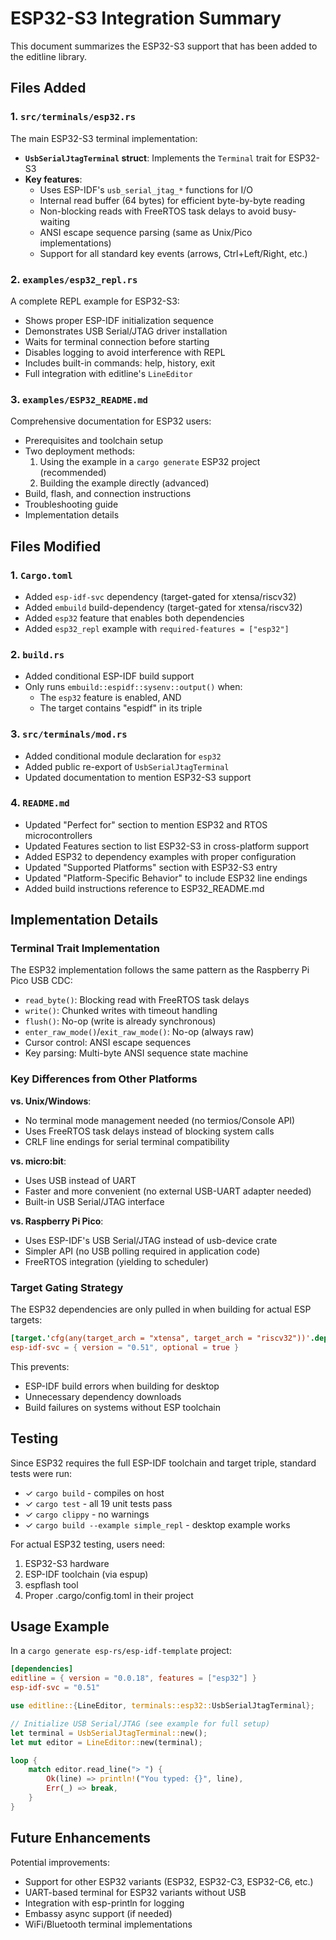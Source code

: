 # ESP32-S3 Integration Summary

This document summarizes the ESP32-S3 support that has been added to the editline library.

## Files Added

### 1. `src/terminals/esp32.rs`
The main ESP32-S3 terminal implementation:
- **`UsbSerialJtagTerminal` struct**: Implements the `Terminal` trait for ESP32-S3
- **Key features**:
  - Uses ESP-IDF's `usb_serial_jtag_*` functions for I/O
  - Internal read buffer (64 bytes) for efficient byte-by-byte reading
  - Non-blocking reads with FreeRTOS task delays to avoid busy-waiting
  - ANSI escape sequence parsing (same as Unix/Pico implementations)
  - Support for all standard key events (arrows, Ctrl+Left/Right, etc.)

### 2. `examples/esp32_repl.rs`
A complete REPL example for ESP32-S3:
- Shows proper ESP-IDF initialization sequence
- Demonstrates USB Serial/JTAG driver installation
- Waits for terminal connection before starting
- Disables logging to avoid interference with REPL
- Includes built-in commands: help, history, exit
- Full integration with editline's `LineEditor`

### 3. `examples/ESP32_README.md`
Comprehensive documentation for ESP32 users:
- Prerequisites and toolchain setup
- Two deployment methods:
  1. Using the example in a `cargo generate` ESP32 project (recommended)
  2. Building the example directly (advanced)
- Build, flash, and connection instructions
- Troubleshooting guide
- Implementation details

## Files Modified

### 1. `Cargo.toml`
- Added `esp-idf-svc` dependency (target-gated for xtensa/riscv32)
- Added `embuild` build-dependency (target-gated for xtensa/riscv32)
- Added `esp32` feature that enables both dependencies
- Added `esp32_repl` example with `required-features = ["esp32"]`

### 2. `build.rs`
- Added conditional ESP-IDF build support
- Only runs `embuild::espidf::sysenv::output()` when:
  - The `esp32` feature is enabled, AND
  - The target contains "espidf" in its triple

### 3. `src/terminals/mod.rs`
- Added conditional module declaration for `esp32`
- Added public re-export of `UsbSerialJtagTerminal`
- Updated documentation to mention ESP32-S3 support

### 4. `README.md`
- Updated "Perfect for" section to mention ESP32 and RTOS microcontrollers
- Updated Features section to list ESP32-S3 in cross-platform support
- Added ESP32 to dependency examples with proper configuration
- Updated "Supported Platforms" section with ESP32-S3 entry
- Updated "Platform-Specific Behavior" to include ESP32 line endings
- Added build instructions reference to ESP32_README.md

## Implementation Details

### Terminal Trait Implementation
The ESP32 implementation follows the same pattern as the Raspberry Pi Pico USB CDC:
- `read_byte()`: Blocking read with FreeRTOS task delays
- `write()`: Chunked writes with timeout handling
- `flush()`: No-op (write is already synchronous)
- `enter_raw_mode()`/`exit_raw_mode()`: No-op (always raw)
- Cursor control: ANSI escape sequences
- Key parsing: Multi-byte ANSI sequence state machine

### Key Differences from Other Platforms

**vs. Unix/Windows**:
- No terminal mode management needed (no termios/Console API)
- Uses FreeRTOS task delays instead of blocking system calls
- CRLF line endings for serial terminal compatibility

**vs. micro:bit**:
- Uses USB instead of UART
- Faster and more convenient (no external USB-UART adapter needed)
- Built-in USB Serial/JTAG interface

**vs. Raspberry Pi Pico**:
- Uses ESP-IDF's USB Serial/JTAG instead of usb-device crate
- Simpler API (no USB polling required in application code)
- FreeRTOS integration (yielding to scheduler)

### Target Gating Strategy

The ESP32 dependencies are only pulled in when building for actual ESP targets:
```toml
[target.'cfg(any(target_arch = "xtensa", target_arch = "riscv32"))'.dependencies]
esp-idf-svc = { version = "0.51", optional = true }
```

This prevents:
- ESP-IDF build errors when building for desktop
- Unnecessary dependency downloads
- Build failures on systems without ESP toolchain

## Testing

Since ESP32 requires the full ESP-IDF toolchain and target triple, standard tests were run:
- ✓ `cargo build` - compiles on host
- ✓ `cargo test` - all 19 unit tests pass
- ✓ `cargo clippy` - no warnings
- ✓ `cargo build --example simple_repl` - desktop example works

For actual ESP32 testing, users need:
1. ESP32-S3 hardware
2. ESP-IDF toolchain (via espup)
3. espflash tool
4. Proper .cargo/config.toml in their project

## Usage Example

In a `cargo generate esp-rs/esp-idf-template` project:

```toml
[dependencies]
editline = { version = "0.0.18", features = ["esp32"] }
esp-idf-svc = "0.51"
```

```rust
use editline::{LineEditor, terminals::esp32::UsbSerialJtagTerminal};

// Initialize USB Serial/JTAG (see example for full setup)
let terminal = UsbSerialJtagTerminal::new();
let mut editor = LineEditor::new(terminal);

loop {
    match editor.read_line("> ") {
        Ok(line) => println!("You typed: {}", line),
        Err(_) => break,
    }
}
```

## Future Enhancements

Potential improvements:
- Support for other ESP32 variants (ESP32, ESP32-C3, ESP32-C6, etc.)
- UART-based terminal for ESP32 variants without USB
- Integration with esp-println for logging
- Embassy async support (if needed)
- WiFi/Bluetooth terminal implementations
